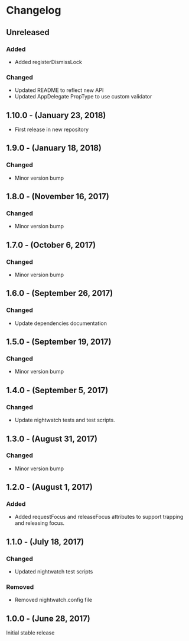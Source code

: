 Changelog
=========

Unreleased
----------

### Added
* Added registerDismissLock

### Changed
* Updated README to reflect new API
* Updated AppDelegate PropType to use custom validator

1.10.0 - (January 23, 2018)
------------------
* First release in new repository

1.9.0 - (January 18, 2018)
------------------
### Changed
* Minor version bump

1.8.0 - (November 16, 2017)
------------------
### Changed
* Minor version bump

1.7.0 - (October 6, 2017)
------------------
### Changed
* Minor version bump

1.6.0 - (September 26, 2017)
------------------
### Changed
* Update dependencies documentation

1.5.0 - (September 19, 2017)
------------------
### Changed
* Minor version bump

1.4.0 - (September 5, 2017)
------------------
### Changed
* Update nightwatch tests and test scripts.

1.3.0 - (August 31, 2017)
------------------
### Changed
* Minor version bump

1.2.0 - (August 1, 2017)
------------------
### Added
* Added requestFocus and releaseFocus attributes to support trapping and releasing focus.

1.1.0 - (July 18, 2017)
------------------
### Changed
* Updated nightwatch test scripts

### Removed
* Removed nightwatch.config file

1.0.0 - (June 28, 2017)
------------------
Initial stable release

